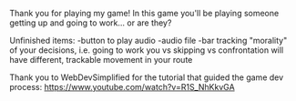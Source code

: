 Thank you for playing my game!
In this game you'll be playing someone getting up and going to work... or are they?


Unfinished items:
-button to play audio
-audio file
-bar tracking "morality" of your decisions, i.e. going to work you vs skipping vs confrontation will have different, trackable movement in your route


Thank you to WebDevSimplified for the tutorial that guided the game dev process:
https://www.youtube.com/watch?v=R1S_NhKkvGA

